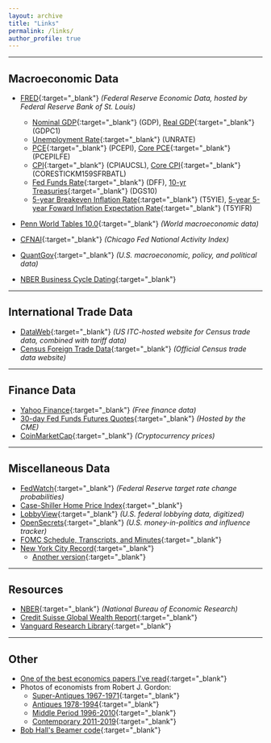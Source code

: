 ```yaml
---
layout: archive
title: "Links"
permalink: /links/
author_profile: true
---
```


---


Macroeconomic Data
---

- [FRED](https://fred.stlouisfed.org/){:target="_blank"} *(Federal Reserve Economic Data, hosted by Federal Reserve Bank of St. Louis)*

  - [Nominal GDP](https://fred.stlouisfed.org/series/GDP){:target="_blank"} (GDP), [Real GDP](https://fred.stlouisfed.org/series/GDPC1){:target="_blank"} (GDPC1)
  - [Unemployment Rate](https://fred.stlouisfed.org/series/UNRATE){:target="_blank"} (UNRATE)
  - [PCE](https://fred.stlouisfed.org/series/PCEPI){:target="_blank"} (PCEPI), [Core PCE](https://fred.stlouisfed.org/series/PCEPILFE){:target="_blank"} (PCEPILFE)
  - [CPI](https://fred.stlouisfed.org/series/CPIAUCSL){:target="_blank"} (CPIAUCSL), [Core CPI](https://fred.stlouisfed.org/series/CORESTICKM159SFRBATL){:target="_blank"} (CORESTICKM159SFRBATL)
  - [Fed Funds Rate](https://fred.stlouisfed.org/series/DFF){:target="_blank"} (DFF), [10-yr Treasuries](https://fred.stlouisfed.org/series/DGS10){:target="_blank"} (DGS10)
  - [5-year Breakeven Inflation Rate](https://fred.stlouisfed.org/series/T5YIE){:target="_blank"} (T5YIE), [5-year 5-year Foward Inflation Expectation Rate](https://fred.stlouisfed.org/series/T5YIFR){:target="_blank"} (T5YIFR)

- [Penn World Tables 10.0](https://www.rug.nl/ggdc/productivity/pwt/?lang=en){:target="_blank"} *(World macroeconomic data)*

- [CFNAI](https://www.chicagofed.org/research/data/cfnai/current-data){:target="_blank"} *(Chicago Fed National Activity Index)*

- [QuantGov](https://www.quantgov.org/){:target="_blank"} *(U.S. macroeconomic, policy, and political data)*

- [NBER Business Cycle Dating](https://www.nber.org/research/business-cycle-dating){:target="_blank"}

  

---

International Trade Data
---

- [DataWeb](https://dataweb.usitc.gov/){:target="_blank"} *(US ITC-hosted website for Census trade data, combined with tariff data)*
- [Census Foreign Trade Data](https://www.census.gov/foreign-trade/data/index.html){:target="_blank"} *(Official Census trade data website)*

---

Finance Data
---

- [Yahoo Finance](https://finance.yahoo.com/){:target="_blank"} *(Free finance data)*
- [30-day Fed Funds Futures Quotes](https://www.cmegroup.com/markets/interest-rates/stirs/30-day-federal-fund.quotes.html){:target="_blank"} *(Hosted by the CME)*
- [CoinMarketCap](https://coinmarketcap.com/){:target="_blank"} *(Cryptocurrency prices)*

---


Miscellaneous Data
---

- [FedWatch](https://www.cmegroup.com/trading/interest-rates/countdown-to-fomc.html){:target="_blank"} *(Federal Reserve target rate change probabilities)*
- [Case-Shiller Home Price Index](https://www.spglobal.com/spdji/en/index-family/indicators/sp-corelogic-case-shiller/sp-corelogic-case-shiller-composite/#overview){:target="_blank"} 
- [LobbyView](https://www.lobbyview.org/){:target="_blank"} *(U.S. federal lobbying data, digitized)*
- [OpenSecrets](https://www.opensecrets.org/){:target="_blank"} *(U.S. money-in-politics and influence tracker)*
- [FOMC Schedule, Transcripts, and Minutes](https://www.federalreserve.gov/monetarypolicy/fomccalendars.htm){:target="_blank"} 
- [New York City Record](http://cityrecord.engineering.nyu.edu/about.php){:target="_blank"}
	- [Another version](https://a856-cityrecord.nyc.gov/){:target="_blank"}


---

Resources
---

- [NBER](https://www.nber.org/){:target="_blank"} *(National Bureau of Economic Research)*
- [Credit Suisse Global Wealth Report](https://www.credit-suisse.com/about-us/en/reports-research/global-wealth-report.html){:target="_blank"} 
- [Vanguard Research Library](https://corporate.vanguard.com/content/corporatesite/us/en/corp/what-we-think/research-library.html){:target="_blank"} 






---

Other
---

- [One of the best economics papers I've read](https://www.roulette-bet.com/files/samuelson-kelly.pdf){:target="_blank"}
- Photos of economists from Robert J. Gordon: 
  - [Super-Antiques 1967-1971](https://gordon.economics.northwestern.edu/super-antiques-1967-71/){:target="_blank"}
  - [Antiques 1978-1994](https://gordon.economics.northwestern.edu/antiques-1978-94/){:target="_blank"}
  - [Middle Period 1996-2010](https://gordon.economics.northwestern.edu/middle-period-1996-2010/){:target="_blank"}
  - [Contemporary 2011-2019](https://gordon.economics.northwestern.edu/contemporary-2011-19-reverse/){:target="_blank"}
- [Bob Hall's Beamer code](http://www.stanford.edu/~rehall/BeamerSkeleton.tex){:target="_blank"}